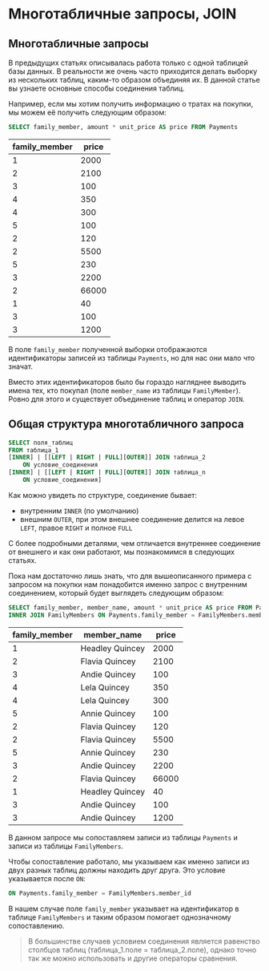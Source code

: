 # Многотабличные запросы, JOIN

## Многотабличные запросы

В предыдущих статьях описывалась работа только с одной таблицей базы данных.
В реальности же очень часто приходится делать выборку из нескольких таблиц, каким-то образом объединяя их.
В данной статье вы узнаете основные способы соединения таблиц.

Например, если мы хотим получить информацию о тратах на покупки, мы можем её получить следующим образом:

```sql
SELECT family_member, amount * unit_price AS price FROM Payments
```

| family_member | price |
| ------------- | ----- |
| 1             | 2000  |
| 2             | 2100  |
| 3             | 100   |
| 4             | 350   |
| 4             | 300   |
| 5             | 100   |
| 2             | 120   |
| 2             | 5500  |
| 5             | 230   |
| 3             | 2200  |
| 2             | 66000 |
| 1             | 40    |
| 3             | 100   |
| 3             | 1200  |

В поле `family_member` полученной выборки отображаются идентификаторы записей из таблицы `Payments`, но для нас они мало что значат.

Вместо этих идентификаторов было бы гораздо нагляднее выводить имена тех, кто покупал (поле `member_name` из таблицы `FamilyMember`).
Ровно для этого и существует объединение таблиц и оператор `JOIN`.

<ERD databaseName="Family" />

## Общая структура многотабличного запроса

```sql
SELECT поля_таблиц
FROM таблица_1
[INNER] | [[LEFT | RIGHT | FULL][OUTER]] JOIN таблица_2
    ON условие_соединения
[INNER] | [[LEFT | RIGHT | FULL][OUTER]] JOIN таблица_n
    ON условие_соединения]
```

Как можно увидеть по структуре, соединение бывает:

-   внутренним `INNER` (по умолчанию)
-   внешним `OUTER`, при этом внешнее соединение делится на левое `LEFT`, правое `RIGHT` и полное `FULL`

С более подробными деталями, чем отличается внутреннее соединение от внешнего и как они работают, мы познакомимся в следующих статьях.

Пока нам достаточно лишь знать, что для вышеописанного примера с запросом на покупки нам понадобится именно запрос с внутренним соединением,
который будет выглядеть следующим образом:

```sql
SELECT family_member, member_name, amount * unit_price AS price FROM Payments
INNER JOIN FamilyMembers ON Payments.family_member = FamilyMembers.member_id
```

| family_member | member_name     | price |
| ------------- | --------------- | ----- |
| 1             | Headley Quincey | 2000  |
| 2             | Flavia Quincey  | 2100  |
| 3             | Andie Quincey   | 100   |
| 4             | Lela Quincey    | 350   |
| 4             | Lela Quincey    | 300   |
| 5             | Annie Quincey   | 100   |
| 2             | Flavia Quincey  | 120   |
| 2             | Flavia Quincey  | 5500  |
| 5             | Annie Quincey   | 230   |
| 3             | Andie Quincey   | 2200  |
| 2             | Flavia Quincey  | 66000 |
| 1             | Headley Quincey | 40    |
| 3             | Andie Quincey   | 100   |
| 3             | Andie Quincey   | 1200  |

В данном запросе мы сопоставляем записи из таблицы `Payments` и записи из таблицы `FamilyMembers`.

Чтобы сопоставление работало, мы указываем как именно
записи из двух разных таблиц должны находить друг друга. Это условие указывается после `ON`:

```sql
ON Payments.family_member = FamilyMembers.member_id
```

В нашем случае поле `family_member` указывает на идентификатор в таблице `FamilyMembers` и таким образом помогает однозначному сопоставлению.

> В большинстве случаев условием соединения является равенство столбцов таблиц (таблица_1.поле = таблица_2.поле),
> однако точно так же можно использовать и другие операторы сравнения.
